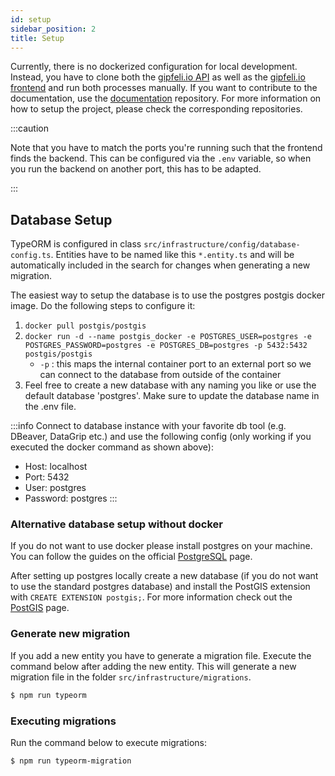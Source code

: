 ```yaml
---
id: setup
sidebar_position: 2
title: Setup
---
```


Currently, there is no dockerized configuration for local development. Instead, you have to clone both
the [gipfeli.io API](https://github.com/gipfeli-io/gipfeli-api) as well as
the [gipfeli.io frontend](https://github.com/gipfeli-io/gipfeli-frontend) and run both processes manually. If you want
to contribute to the documentation, use the [documentation](https://github.com/gipfeli-io/documentation) repository. For
more information on how to setup the project, please check the corresponding repositories.

:::caution

Note that you have to match the ports you're running such that the frontend finds the backend. This can be configured
via the `.env` variable, so when you run the backend on another port, this has to be adapted.

:::

## Database Setup

TypeORM is configured in class `src/infrastructure/config/database-config.ts`. Entities have to be named like
this `*.entity.ts`
and will be automatically included in the search for changes when generating a new migration.

The easiest way to setup the database is to use the postgres postgis docker image. Do the following steps to configure
it:

1. `docker pull postgis/postgis`
2. `docker run -d --name postgis_docker -e POSTGRES_USER=postgres -e POSTGRES_PASSWORD=postgres -e POSTGRES_DB=postgres -p 5432:5432 postgis/postgis`
    - `-p` : this maps the internal container port to an external port so we can connect to the database from outside of
      the container
3. Feel free to create a new database with any naming you like or use the default database 'postgres'. Make sure to
   update the database name in the .env file.

:::info
Connect to database instance with your favorite db tool (e.g. DBeaver, DataGrip etc.) and use the following config (only
working if you executed the docker command as shown above):

- Host: localhost
- Port: 5432
- User: postgres
- Password: postgres
  :::

### Alternative database setup without docker

If you do not want to use docker please install postgres on your machine. You can follow the guides on the official
[PostgreSQL](https://www.postgresql.org/) page.

After setting up postgres locally create a new database (if you do not want to use the standard postgres database) and
install the PostGIS extension with
`CREATE EXTENSION postgis;`. For more information check out the [PostGIS](https://postgis.net/) page.

### Generate new migration

If you add a new entity you have to generate a migration file.
Execute the command below after adding the new entity. This will generate a new migration file
in the folder `src/infrastructure/migrations`.

```bash
$ npm run typeorm
```

### Executing migrations

Run the command below to execute migrations:

```bash
$ npm run typeorm-migration
```

